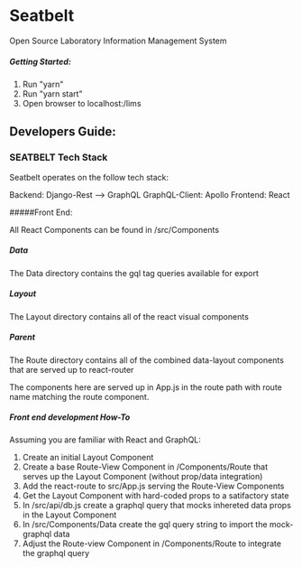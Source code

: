 # Seatbelt
Open Source Laboratory Information Management System

##### Getting Started:
1) Run "yarn"
2) Run "yarn start"
3) Open browser to localhost:<run-port>/lims

## Developers Guide:

### SEATBELT Tech Stack

Seatbelt operates on the follow tech stack:

Backend: Django-Rest --> GraphQL
GraphQL-Client: Apollo
Frontend: React


#####Front End:

All React Components can be found in /src/Components

##### Data

The Data directory contains the gql tag queries available for export

##### Layout

The Layout directory contains all of the react visual components

##### Parent

The Route directory contains all of the combined data-layout components that are served up to react-router

The components here are served up in App.js in the <Switch> route path with route name matching the route component.

##### Front end development How-To

Assuming you are familiar with React and GraphQL:
1) Create an initial Layout Component
2) Create a base Route-View Component in /Components/Route that serves up the Layout Component (without prop/data integration)
3) Add the react-route to src/App.js serving the Route-View Components
4) Get the Layout Component with hard-coded props to a satifactory state
5) In /src/api/db.js create a graphql query that mocks inhereted data props in the Layout Component
6) In /src/Components/Data create the gql query string to import the mock-graphql data
7) Adjust the Route-view Component in /Components/Route to integrate the graphql query


